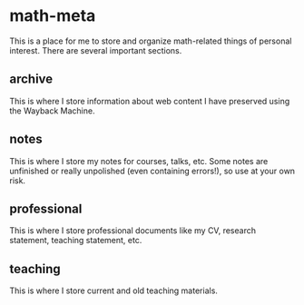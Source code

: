 # math-meta

This is a place for me to store and organize math-related things of personal interest. There are several important sections.

## archive

This is where I store information about web content I have preserved using the Wayback Machine.

## notes

This is where I store my notes for courses, talks, etc. Some notes are unfinished or really unpolished (even containing errors!), so use at your own risk.

## professional

This is where I store professional documents like my CV, research statement, teaching statement, etc.

## teaching

This is where I store current and old teaching materials.
